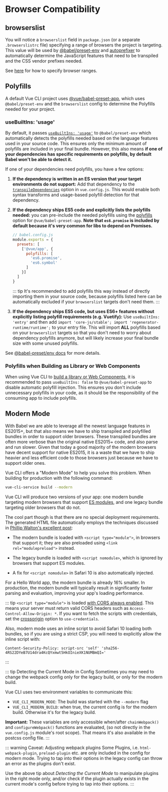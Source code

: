 # Browser Compatibility

## browserslist

You will notice a `browserslist` field in `package.json` (or a separate `.browserslistrc` file) specifying a range of browsers the project is targeting. This value will be used by [@babel/preset-env][babel-preset-env] and [autoprefixer][autoprefixer] to automatically determine the JavaScript features that need to be transpiled and the CSS vendor prefixes needed.

See [here][browserslist] for how to specify browser ranges.

## Polyfills

A default Vue CLI project uses [@vue/babel-preset-app][babel-preset-app], which uses `@babel/preset-env` and the `browserslist` config to determine the Polyfills needed for your project.

### useBuiltIns: 'usage'

By default, it passes [`useBuiltIns: 'usage'`](https://new.babeljs.io/docs/en/next/babel-preset-env.html#usebuiltins-usage) to `@babel/preset-env` which automatically detects the polyfills needed based on the language features used in your source code. This ensures only the minimum amount of polyfills are included in your final bundle. However, this also means **if one of your dependencies has specific requirements on polyfills, by default Babel won't be able to detect it.**

If one of your dependencies need polyfills, you have a few options:

1. **If the dependency is written in an ES version that your target environments do not support:** Add that dependency to the [`transpileDependencies`](../config/#transpiledependencies) option in `vue.config.js`. This would enable both syntax transforms and usage-based polyfill detection for that dependency.

2. **If the dependency ships ES5 code and explicitly lists the polyfills needed:** you can pre-include the needed polyfills using the [polyfills](https://github.com/vuejs/vue-cli/tree/dev/packages/%40vue/babel-preset-app#polyfills) option for `@vue/babel-preset-app`. **Note that `es6.promise` is included by default because it's very common for libs to depend on Promises.**

    ``` js
    // babel.config.js
    module.exports = {
      presets: [
        ['@vue/app', {
          polyfills: [
            'es6.promise',
            'es6.symbol'
          ]
        }]
      ]
    }
    ```

    ::: tip
    It's recommended to add polyfills this way instead of directly importing them in your source code, because polyfills listed here can be automatically excluded if your `browserslist` targets don't need them.
    :::

3. **If the dependency ships ES5 code, but uses ES6+ features without explicitly listing polyfill requirements (e.g. Vuetify):** Use `useBuiltIns: 'entry'` and then add `import 'core-js/stable'; import 'regenerator-runtime/runtime';` to your entry file. This will import **ALL** polyfills based on your `browserslist` targets so that you don't need to worry about dependency polyfills anymore, but will likely increase your final bundle size with some unused polyfills.

See [@babel-preset/env docs](https://new.babeljs.io/docs/en/next/babel-preset-env.html#usebuiltins-usage) for more details.

### Polyfills when Building as Library or Web Components

When using Vue CLI to [build a library or Web Components](./build-targets.md), it is recommended to pass `useBuiltIns: false` to `@vue/babel-preset-app` to disable automatic polyfill injection. This ensures you don't include unnecessary polyfills in your code, as it should be the responsibility of the consuming app to include polyfills.

## Modern Mode

With Babel we are able to leverage all the newest language features in ES2015+, but that also means we have to ship transpiled and polyfilled bundles in order to support older browsers. These transpiled bundles are often more verbose than the original native ES2015+ code, and also parse and run slower. Given that today a good majority of the modern browsers have decent support for native ES2015, it is a waste that we have to ship heavier and less efficient code to those browsers just because we have to support older ones.

Vue CLI offers a "Modern Mode" to help you solve this problem. When building for production with the following command:

``` bash
vue-cli-service build --modern
```

Vue CLI will produce two versions of your app: one modern bundle targeting modern browsers that support [ES modules](https://jakearchibald.com/2017/es-modules-in-browsers/), and one legacy bundle targeting older browsers that do not.

The cool part though is that there are no special deployment requirements. The generated HTML file automatically employs the techniques discussed in [Phillip Walton's excellent post](https://philipwalton.com/articles/deploying-es2015-code-in-production-today/):

- The modern bundle is loaded with `<script type="module">`, in browsers that support it; they are also preloaded using `<link rel="modulepreload">` instead.

- The legacy bundle is loaded with `<script nomodule>`, which is ignored by browsers that support ES modules.

- A fix for `<script nomodule>` in Safari 10 is also automatically injected.

For a Hello World app, the modern bundle is already 16% smaller. In production, the modern bundle will typically result in significantly faster parsing and evaluation, improving your app's loading performance.

::: tip
`<script type="module">` is loaded [with CORS always enabled](https://jakearchibald.com/2017/es-modules-in-browsers/#always-cors). This means your server must return valid CORS headers such as `Access-Control-Allow-Origin: *`. If you want to fetch the scripts with credentials, set the [crossorigin](../config/#crossorigin) option to `use-credentials`.

Also, modern mode uses an inline script to avoid Safari 10 loading both bundles, so if you are using a strict CSP, you will need to explicitly allow the inline script with:

```
Content-Security-Policy: script-src 'self' 'sha256-4RS22DYeB7U14dra4KcQYxmwt5HkOInieXK1NUMBmQI='
```
:::

::: tip Detecting the Current Mode in Config
Sometimes you may need to change the webpack config only for the legacy build, or only for the modern build.

Vue CLI uses two environment variables to communicate this:

* `VUE_CLI_MODERN_MODE`: The build was started with the `--modern` flag
* `VUE_CLI_MODERN_BUILD`: when true, the current config is for the modern build. Otherwise it's for the legacy build.

**Important:** These variables are only accessible when/after `chainWebpack()` and `configureWebpack()` functions are evaluated, (so not directly in the `vue.config.js` module's root scope). That means it's also available in the postcss config file.
:::

::: warning Caveat: Adjusting webpack plugins
Some Plugins, i.e. `html-webpack-plugin`, `preload-plugin` etc. are only included in the config for modern mode. Trying to tap into their options in the legacy config can throw an error as the plugins don't exist.

Use the above tip about *Detecting the Current Mode* to manipulate plugins in the right mode only, and/or check if the plugin actually exists in the current mode's config before trying to tap into their options.
:::

[autoprefixer]: https://github.com/postcss/autoprefixer
[babel-preset-env]: https://new.babeljs.io/docs/en/next/babel-preset-env.html
[babel-preset-app]: https://github.com/vuejs/vue-cli/tree/dev/packages/%40vue/babel-preset-app
[browserslist]: https://github.com/ai/browserslist
